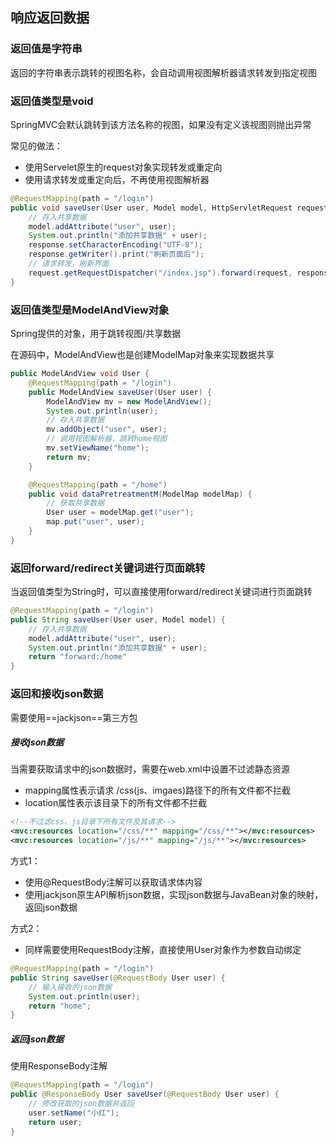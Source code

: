 ## 响应返回数据

### 返回值是字符串

返回的字符串表示跳转的视图名称，会自动调用视图解析器请求转发到指定视图

### 返回值类型是void

SpringMVC会默认跳转到该方法名称的视图，如果没有定义该视图则抛出异常

常见的做法：

- 使用Servelet原生的request对象实现转发或重定向
- 使用请求转发或重定向后，不再使用视图解析器

````java
@RequestMapping(path = "/login")
public void saveUser(User user, Model model, HttpServletRequest request, HttpServletResponse response) throws ServletException, IOException {
    // 存入共享数据
    model.addAttribute("user", user);
    System.out.println("添加共享数据" + user);
    response.setCharacterEncoding("UTF-8");
    response.getWriter().print("刷新页面后");
    // 请求转发，刷新界面
    request.getRequestDispatcher("/index.jsp").forward(request, response);
}
````

### 返回值类型是ModelAndView对象

Spring提供的对象，用于跳转视图/共享数据

在源码中，ModelAndView也是创建ModelMap对象来实现数据共享

```java
public ModelAndView void User {
    @RequestMapping(path = "/login")
    public ModelAndView saveUser(User user) {
     	ModelAndView mv = new ModelAndView();
        System.out.println(user);
        // 存入共享数据
        mv.addObject("user", user);
        // 调用视图解析器，跳转home视图
        mv.setViewName("home");
        return mv;
    }

    @RequestMapping(path = "/home")
    public void dataPretreatmentM(ModelMap modelMap) {
        // 获取共享数据
        User user = modelMap.get("user");
        map.put("user", user);
    }
}
```

### 返回forward/redirect关键词进行页面跳转

当返回值类型为String时，可以直接使用forward/redirect关键词进行页面跳转

```java
@RequestMapping(path = "/login")
public String saveUser(User user, Model model) {
    // 存入共享数据
    model.addAttribute("user", user);
    System.out.println("添加共享数据" + user);
    return "forward:/home"
}
```

### 返回和接收json数据

需要使用==jackjson==第三方包

##### 接收json数据

当需要获取请求中的json数据时，需要在web.xml中设置不过滤静态资源

- mapping属性表示请求 /css(js、imgaes)路径下的所有文件都不拦截
- location属性表示该目录下的所有文件都不拦截

```xml
<!--不过滤css、js目录下所有文件及其请求-->
<mvc:resources location="/css/**" mapping="/css/**"></mvc:resources>
<mvc:resources location="/js/**" mapping="/js/**"></mvc:resources>
```

方式1：

- 使用@RequestBody注解可以获取请求体内容
- 使用jackjson原生API解析json数据，实现json数据与JavaBean对象的映射，返回json数据

方式2：

- 同样需要使用RequestBody注解，直接使用User对象作为参数自动绑定

```java
@RequestMapping(path = "/login")
public String saveUser(@RequestBody User user) {
    // 输入接收的json数据
    System.out.println(user);
    return "home";
}
```

##### 返回json数据

使用ResponseBody注解

```java
@RequestMapping(path = "/login")
public @ResponseBody User saveUser(@RequestBody User user) {
    // 修改获取的json数据并返回
    user.setName("小红");
    return user;
}
```

